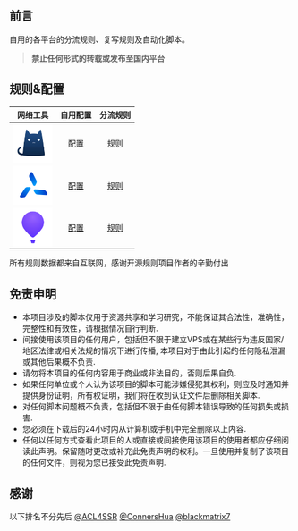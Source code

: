 ## 前言

自用的各平台的分流规则、复写规则及自动化脚本。
> **禁止任何形式的转载或发布至国内平台**

## 规则&配置

| 网络工具 | 自用配置 | 分流规则 |
| :-----: | :-----: | :-----: |
| <img src="https://raw.githubusercontent.com/Amnesiash/ladder_rules_script/main/Gallery/VpnLogo/Clash.png" alt="Clash" align="center" height="70" width="70"> | [配置](https://github.com/Amnesiash/ladder_rules_script/raw/main/Profile/Clash.yaml) | [规则](https://github.com/Amnesiash/ladder_rules_script/tree/main/Clash/Rules) |
| <img src="https://raw.githubusercontent.com/Amnesiash/ladder_rules_script/refs/heads/main/Gallery/VpnLogo/QuantumultX.png" alt="QuantumultX" align="center" height="70" width="70"> | [配置](https://github.com/Amnesiash/ladder_rules_script/raw/main/Profile/QuantumultX.conf) | [规则](https://github.com/Amnesiash/ladder_rules_script/tree/main/QuantumultX/Rules) |
| <img src="https://raw.githubusercontent.com/Amnesiash/ladder_rules_script/main/Gallery/VpnLogo/Loon.png" alt="Shadowrocket" align="center" height="70" width="70"> | [配置](https://github.com/Amnesiash/ladder_rules_script/raw/main/Profile/Loon.conf) | [规则](https://github.com/Amnesiash/ladder_rules_script/tree/main/Loon/Rules) |

所有规则数据都来自互联网，感谢开源规则项目作者的辛勤付出

## 免责申明

- 本项目涉及的脚本仅用于资源共享和学习研究，不能保证其合法性，准确性，完整性和有效性，请根据情况自行判断.
- 间接使用该项目的任何用户，包括但不限于建立VPS或在某些行为违反国家/地区法律或相关法规的情况下进行传播, 本项目对于由此引起的任何隐私泄漏或其他后果概不负责.
- 请勿将本项目的任何内容用于商业或非法目的，否则后果自负.
- 如果任何单位或个人认为该项目的脚本可能涉嫌侵犯其权利，则应及时通知并提供身份证明，所有权证明，我们将在收到认证文件后删除相关脚本.
- 对任何脚本问题概不负责，包括但不限于由任何脚本错误导致的任何损失或损害.
- 您必须在下载后的24小时内从计算机或手机中完全删除以上内容.
- 任何以任何方式查看此项目的人或直接或间接使用该项目的使用者都应仔细阅读此声明。保留随时更改或补充此免责声明的权利。一旦使用并复制了该项目的任何文件，则视为您已接受此免责声明.


## 感谢

以下排名不分先后
[@ACL4SSR](https://github.com/ACL4SSR) [@ConnersHua](https://github.com/ConnersHua) [@blackmatrix7](https://github.com/blackmatrix7)
